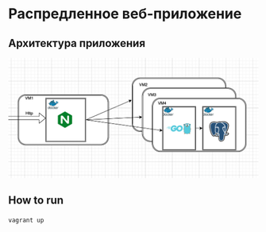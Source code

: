 # Распредленное веб-приложение

## Архитектура приложения

![alt text](schema.png)

## How to run

``vagrant up``




